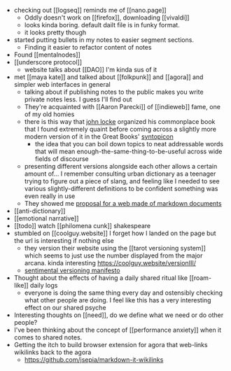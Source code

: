 * checking out [[logseq]] reminds me of [[nano.page]]
	* Oddly doesn't work on [[firefox]], downloading [[vivaldi]]
	* looks kinda boring. default dailt file is in funky format.
	* it looks pretty though
* started putting bullets in my notes to easier segment sections. 
	* Finding it easier to refactor content of notes
* Found [[mentalnodes]]
* [[underscore protocol]]
	* website talks about [[DAO]] I'm kinda sus of it
* met [[maya kate]] and talked about [[folkpunk]] and [[agora]] and simpler web interfaces in general
	* talking about if publishing notes to the public makes you write private notes less. I guess I'll find out
	* They're acquainted with [[Aaron Parecki]] of [[indieweb]] fame, one of my old homies
	* there is this way that [john locke](https://fs.blog/2014/07/john-locke-common-place-book/) organized his commonplace book that I found extremely quaint before coming across a slightly more modern version of it in the Great Books' [syntopicon](https://en.wikipedia.org/wiki/A_Syntopicon)
		* the idea that you can boil down topics to neat addressable words that will mean enough-the-same-thing-to-be-useful across wide fields of discourse
	* presenting different versions alongside each other allows a certain amount of... I remember consulting urban dictionary as a teenager trying to figure out a piece of slang, and feeling like I needed to see various slightly-different definitions to be confident something was even really in use
	* They showed me  [proposal for a web made of markdown documents](https://macwright.com/2020/08/22/clean-starts-for-the-web.html?s=09 "https://macwright.com/2020/08/22/clean-starts-for-the-web.html?s=09")
* [[anti-dictionary]]
* [[emotional narrative]]
* [[todo]] watch [[philomena cunk]] shakespeare
* stumbled on [[coolguy.website]] I forget how I landed on the page but the url is interesting if nothing else
	* they version their website using the [[tarot versioning system]] which seems to just use the number displayed from the major arcana. kinda interesting https://coolguy.website/versionIII/
	* [sentimental versioning manifesto](http://sentimentalversioning.org)
* Thought about the effects of having a daily shared ritual like [[roam-like]] daily logs
	* everyone is doing the same thing every day and ostensibly checking what other people are doing. I feel like this has a very interesting effect on our shared psyche
* Interesting thoughts on [[need]], do we define what we need or do other people?
* I've been thinking about the concept of [[performance anxiety]] when it comes to shared notes. 
* Getting the itch to build browser extension for agora that web-links wikilinks back to the agora
	* https://github.com/jsepia/markdown-it-wikilinks


